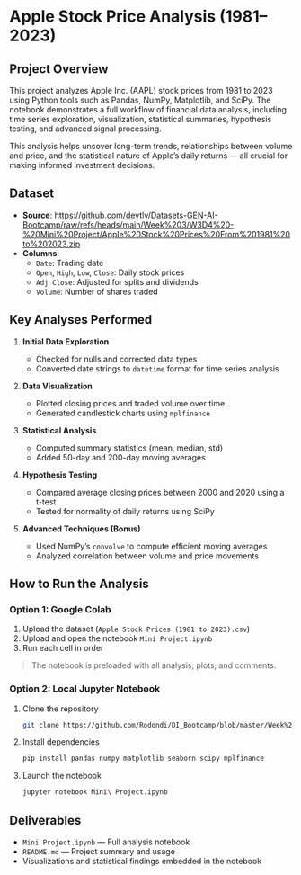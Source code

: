 # Apple Stock Price Analysis (1981–2023)

## Project Overview

This project analyzes Apple Inc. (AAPL) stock prices from 1981 to 2023 using Python tools such as Pandas, NumPy, Matplotlib, and SciPy. The notebook demonstrates a full workflow of financial data analysis, including time series exploration, visualization, statistical summaries, hypothesis testing, and advanced signal processing.

This analysis helps uncover long-term trends, relationships between volume and price, and the statistical nature of Apple’s daily returns — all crucial for making informed investment decisions.

## Dataset

- **Source**: https://github.com/devtlv/Datasets-GEN-AI-Bootcamp/raw/refs/heads/main/Week%203/W3D4%20-%20Mini%20Project/Apple%20Stock%20Prices%20From%201981%20to%202023.zip
- **Columns**:
  - `Date`: Trading date
  - `Open`, `High`, `Low`, `Close`: Daily stock prices
  - `Adj Close`: Adjusted for splits and dividends
  - `Volume`: Number of shares traded

## Key Analyses Performed

1. **Initial Data Exploration**  
   - Checked for nulls and corrected data types
   - Converted date strings to `datetime` format for time series analysis

2. **Data Visualization**  
   - Plotted closing prices and traded volume over time  
   - Generated candlestick charts using `mplfinance`

3. **Statistical Analysis**  
   - Computed summary statistics (mean, median, std)  
   - Added 50-day and 200-day moving averages

4. **Hypothesis Testing**  
   - Compared average closing prices between 2000 and 2020 using a t-test  
   - Tested for normality of daily returns using SciPy

5. **Advanced Techniques (Bonus)**  
   - Used NumPy’s `convolve` to compute efficient moving averages  
   - Analyzed correlation between volume and price movements

## How to Run the Analysis

### Option 1: Google Colab

1. Upload the dataset (`Apple Stock Prices (1981 to 2023).csv`)
2. Upload and open the notebook `Mini Project.ipynb`
3. Run each cell in order

> The notebook is preloaded with all analysis, plots, and comments.

### Option 2: Local Jupyter Notebook

1. Clone the repository  
   ```bash
   git clone https://github.com/Rodondi/DI_Bootcamp/blob/master/Week%2012/Day%201/Mini%20Project.ipynb
   ```

2. Install dependencies  
   ```bash
   pip install pandas numpy matplotlib seaborn scipy mplfinance
   ```

3. Launch the notebook  
   ```bash
   jupyter notebook Mini\ Project.ipynb
   ```

## Deliverables

- `Mini Project.ipynb` — Full analysis notebook
- `README.md` — Project summary and usage
- Visualizations and statistical findings embedded in the notebook

